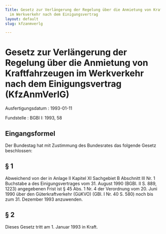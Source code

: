 ```yaml
---
Title: Gesetz zur Verlängerung der Regelung über die Anmietung von Kraftfahrzeugen
  im Werkverkehr nach dem Einigungsvertrag
layout: default
slug: kfzanmverlg

---
```


# Gesetz zur Verlängerung der Regelung über die Anmietung von Kraftfahrzeugen im Werkverkehr nach dem Einigungsvertrag (KfzAnmVerlG)

Ausfertigungsdatum
:   1993-01-11

Fundstelle
:   BGBl I: 1993, 58



## Eingangsformel

Der Bundestag hat mit Zustimmung des Bundesrates das folgende Gesetz
beschlossen:


## § 1

Abweichend von der in Anlage II Kapitel XI Sachgebiet B Abschnitt III
Nr. 1 Buchstabe a des Einigungsvertrages vom 31. August 1990 (BGBl. II
S. 889, 1223) angegebenen Frist ist § 45 Abs. 1 Nr. 4 der Verordnung
vom 20. Juni 1990 über den Güterkraftverkehr (GüKVO) (GBl. I Nr. 40 S.
580) noch bis zum 31. Dezember 1993 anzuwenden.


## § 2

Dieses Gesetz tritt am 1. Januar 1993 in Kraft.

